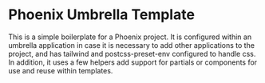 # Phoenix Umbrella Template

This is a simple boilerplate for a Phoenix project. It is configured within an umbrella application in case it is necessary to add other applications to the project, and has tailwind and postcss-preset-env configured to handle css. In addition, it uses a few helpers add support for partials or components for use and reuse within templates.